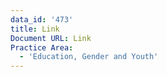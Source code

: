 ```yaml
---
data_id: '473'
title: Link
Document URL: Link
Practice Area:
  - 'Education, Gender and Youth'
---
```

